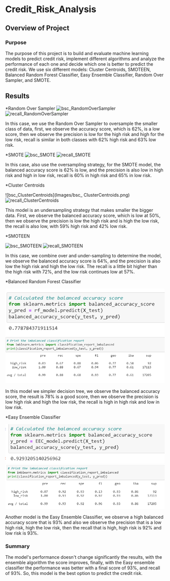 # Credit_Risk_Analysis
## Overview of Project 
### Purpose
The purpose of this project is to build and evaluate machine learning models to predict credit risk, implement different algorithms and analyze the performance of each one and decide which one is better to predict the credit risk. We use six different models: Cluster Centroids, SMOTEEN, Balanced Random Forest Classifier, Easy Ensemble Classifier, Random Over Sampler, and SMOTE.

## Results 

*Random Over Sampler
![bsc_RandomOverSampler](bsc_RandomOverSampler.png)
![recall_RandomOverSampler](recall_RandomOverSampler.png)

In this case, we use the Random Over Sampler to oversample the smaller class of data, first, we observe the accuracy score, which is 62%, is a low score, then we observe the precision is low for the high risk and high for the low risk, recall is similar in both classes with 62% high risk and 63% low risk.


*SMOTE
![bsc_SMOTE](bsc_SMOTE.png)
![recall_SMOTE](recall_SMOTE.png)

In this case, also use the oversampling strategy, for the SMOTE model, the balanced accuracy score is 62% is low, and the precision is also low in high risk and high in low risk, recall is 60% in high risk and 65% in low risk.

*Cluster Centroids 

![bsc_ClusterCentroids](Images/bsc_ ClusterCentroids.png)
![recall_ClusterCentroids](Images/recall_ClusterCentroids.png)

This model is an undersampling strategy that makes smaller the bigger data. First, we observe the balanced accuracy score, which is low at 50%, then we observe the precision is low the high risk and is high the low risk, the recall is also low, with 59% high risk and 42% low risk.

*SMOTEEN

![bsc_SMOTEEN](Images/bsc_SMOTEEN.png)
![recall_SMOTEEN](Images/recall_SMOTEEN.png)

In this case, we combine over and under-sampling to determine the model, we observe the balanced accuracy score is 64%, and the precision is also low the high risk and high the low risk. The recall is a little bit higher than the high risk with 72%, and the low risk continues low at 57%.

*Balanced Random Forest Classifier

![bsc_BalancedRandomForestClassifier](Images/bsc_BalancedRandomForestClassifier.png)
![recall_BalancedRandomForestClassifier](Images/recall_BalancedRandomForestClassifier.png)

In this model we simpler decision tree, we observe the balanced accuracy score, the result is 78% is a good score, then we observe the precision is low high risk and high the low risk, the recall is high in high risk and low in low risk.

*Easy Ensemble Classifier

![bsc_EasyEnsembleClassifier](Images/bsc_EasyEnsembleClassifier.png)
![recall_EasyEnsembleClassifier](Images/recall_EasyEnsembleClassifier.png)

Another model is the Easy Ensemble Classifier, we observe a high balanced accuracy score that is 93% and also we observe the precision that is a low high risk, high the low risk, then the recall that is high, high risk is 92% and low risk is 93%.

### Summary

The model's performance doesn't change significantly the results, with the ensemble algorithm the score improves, finally, with the Easy ensemble classifier the performance was better with a final score of 93%, and recall of 93%. So, this model is the best option to predict the credit risk. 
